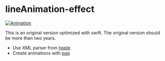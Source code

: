 # lineAnimation-effect

[![Animation](https://github.com/JaminZhou/GitHubImg/blob/master/lineAnimation-effect/lineAnimation-effect.gif)](https://dribbble.com/shots/3497386-LineAnimation-Effect)

This is an original version optimized with swift. The original version should be more than two years.

- Use XML parser from [hpple](https://github.com/topfunky/hpple)
- Create animations with [pop](https://github.com/facebook/pop)
